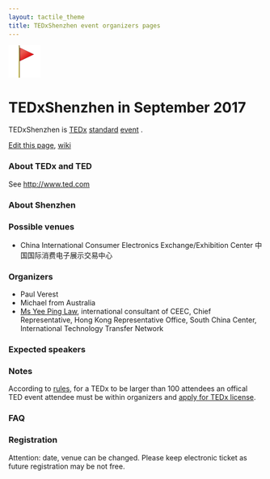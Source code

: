 ```yaml
---
layout: tactile_theme
title: TEDxShenzhen event organizers pages
---
```


![](images/red-flag.png)

# TEDxShenzhen in September 2017

TEDxShenzhen is
[TEDx](http://www.ted.com/about/programs-initiatives/tedx-program)
[standard](http://www.ted.com/participate/organize-a-local-tedx-event/before-you-start/event-types/standard-event)
[event](http://www.ted.com/participate/organize-a-local-tedx-event/before-you-start/what-is-a-tedx-event)
.


[Edit this page](https://github.com/TEDxShenzhen/TEDxShenzhen.github.io/edit/master/index.md),
[wiki](https://github.com/TEDxShenzhen/TEDxShenzhen.github.io/wiki)


### About TEDx and TED

See <http://www.ted.com>

### About Shenzhen


### Possible venues

- China International Consumer Electronics Exchange/Exhibition Center 中国国际消费电子展示交易中心



### Organizers

- Paul Verest
- Michael from Australia
- [Ms Yee Ping Law](http://bipasiaforum.com/en/speakers/2014/speakers_YeePingLaw.html),  international consultant of CEEC, Chief Representative, Hong Kong Representative Office, South China Center, International Technology Transfer Network


### Expected speakers


### Notes

According to [rules](http://www.ted.com/participate/organize-a-local-tedx-event/before-you-start/tedx-rules),
for a TEDx to be larger than 100 attendees an offical TED event attendee must be within organizers and 
[apply for TEDx license](http://www.ted.com/participate/organize-a-local-tedx-event/apply-for-a-tedx-license).

### FAQ


### Registration

Attention: date, venue can be changed.
Please keep electronic ticket as future registration may be not free. 
